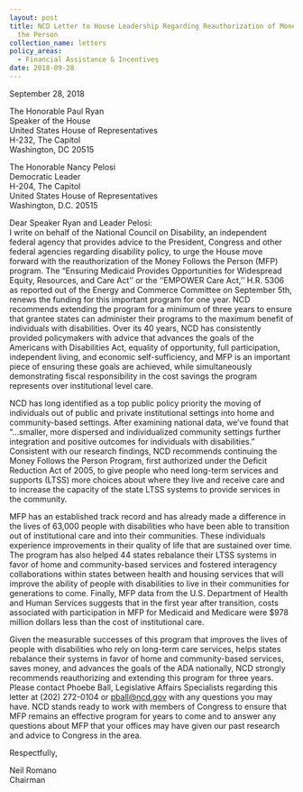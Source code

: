 ```yaml
---
layout: post
title: NCD Letter to House Leadership Regarding Reauthorization of Money Follows
  the Person
collection_name: letters
policy_areas:
  - Financial Assistance & Incentives
date: 2018-09-28
---
```

September 28, 2018

The Honorable Paul Ryan\
Speaker of the House\
United States House of Representatives\
H-232, The Capitol\
Washington, DC 20515

The Honorable Nancy Pelosi\
Democratic Leader\
H-204, The Capitol\
United States House of Representatives\
Washington, D.C. 20515

Dear Speaker Ryan and Leader Pelosi:\
I write on behalf of the National Council on Disability, an independent federal agency that provides advice to the President, Congress and other federal agencies regarding disability policy, to urge the House move forward with the reauthorization of the Money Follows the Person (MFP) program. The “Ensuring Medicaid Provides Opportunities for Widespread Equity, Resources, and Care Act’’ or the ‘‘EMPOWER Care Act,’’ H.R. 5306 as reported out of the Energy and Commerce Committee on September 5th, renews the funding for this important program for one year. NCD recommends extending the program for a minimum of three years to ensure that grantee states can administer their programs to the maximum benefit of individuals with disabilities. Over its 40 years, NCD has consistently provided policymakers with advice that advances the goals of the Americans with Disabilities Act, equality of opportunity, full participation, independent living, and economic self-sufficiency, and MFP is an important piece of ensuring these goals are achieved, while simultaneously demonstrating fiscal responsibility in the cost savings the program represents over institutional level care.

NCD has long identified as a top public policy priority the moving of individuals out of public and private institutional settings into home and community-based settings. After examining national data, we’ve found that “…smaller, more dispersed and individualized community settings further integration and positive outcomes for individuals with disabilities.” Consistent with our research findings, NCD recommends continuing the Money Follows the Person Program, first authorized under the Deficit Reduction Act of 2005, to give people who need long-term services and supports (LTSS) more choices about where they live and receive care and to increase the capacity of the state LTSS systems to provide services in the community.

MFP has an established track record and has already made a difference in the lives of 63,000 people with disabilities who have been able to transition out of institutional care and into their communities. These individuals experience improvements in their quality of life that are sustained over time. The program has also helped 44 states rebalance their LTSS systems in favor of home and community-based services and fostered interagency collaborations within states between health and housing services that will improve the ability of people with disabilities to live in their communities for generations to come. Finally, MFP data from the U.S. Department of Health and Human Services suggests that in the first year after transition, costs associated with participation in MFP for Medicaid and Medicare were $978 million dollars less than the cost of institutional care.

Given the measurable successes of this program that improves the lives of people with disabilities who rely on long-term care services, helps states rebalance their systems in favor of home and community-based services, saves money, and advances the goals of the ADA nationally, NCD strongly recommends reauthorizing and extending this program for three years. Please contact Phoebe Ball, Legislative Affairs Specialists regarding this letter at (202) 272-0104 or [pball@ncd.gov](mailto:pball@ncd.gov) with any questions you may have. NCD stands ready to work with members of Congress to ensure that MFP remains an effective program for years to come and to answer any questions about MFP that your offices may have given our past research and advice to Congress in the area.

Respectfully,

Neil Romano\
Chairman